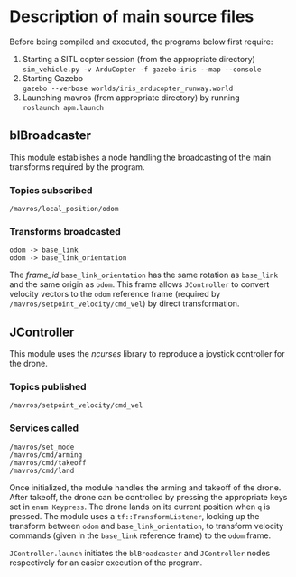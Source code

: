 # Description of main source files

Before being compiled and executed, the programs below first require:
1. Starting a SITL copter session (from the appropriate directory)\
    `sim_vehicle.py -v ArduCopter -f gazebo-iris --map --console`
2. Starting Gazebo\
    `gazebo --verbose worlds/iris_arducopter_runway.world`
3. Launching mavros (from appropriate directory) by running\
    `roslaunch apm.launch`


## blBroadcaster

This module establishes a node handling the broadcasting of the main transforms required by the program. 

### Topics subscribed
    /mavros/local_position/odom

### Transforms broadcasted
    odom -> base_link
    odom -> base_link_orientation

The *frame_id* `base_link_orientation` has the same rotation as `base_link` and the same origin as `odom`. This frame allows `JController` to convert velocity vectors to the `odom` reference frame (required by `/mavros/setpoint_velocity/cmd_vel`) by direct transformation. 


## JController

This module uses the *ncurses* library to reproduce a joystick controller for the drone. 

### Topics published
    /mavros/setpoint_velocity/cmd_vel

### Services called
    /mavros/set_mode
    /mavros/cmd/arming
    /mavros/cmd/takeoff
    /mavros/cmd/land

Once initialized, the module handles the arming and takeoff of the drone. After takeoff, the drone can be controlled by pressing the appropriate keys set in `enum Keypress`. The drone lands on its current position when `q` is pressed.
The module uses a `tf::TransformListener`, looking up the transform between `odom` and `base_link_orientation`, to transform velocity commands (given in the `base_link` reference frame) to the `odom` frame.

`JController.launch` initiates the `blBroadcaster` and `JController` nodes respectively for an easier execution of the program.




